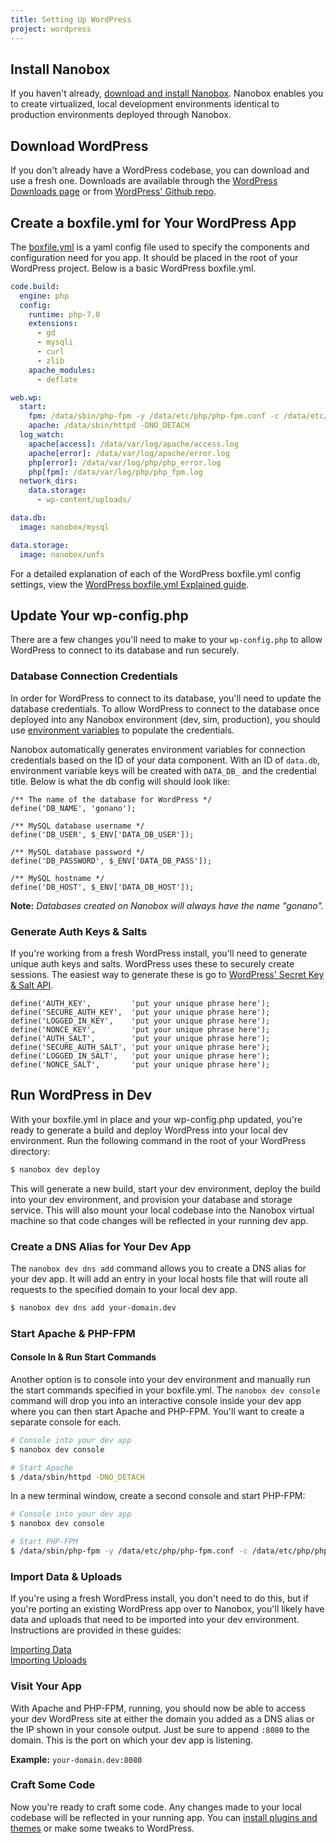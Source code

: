 ```yaml
---
title: Setting Up WordPress
project: wordpress
---
```


## Install Nanobox
If you haven't already, [download and install Nanobox](https://nanobox.io/download). Nanobox enables you to create virtualized, local development environments identical to production environments deployed through Nanobox.

## Download WordPress
If you don't already have a WordPress codebase, you can download and use a fresh one. Downloads are available through the [WordPress Downloads page](https://wordpress.org/download/) or from [WordPress' Github repo](https://github.com/wordpress/wordpress).

## Create a boxfile.yml for Your WordPress App
The [boxfile.yml](https://docs.nanobox.io/app-config/boxfile/) is a yaml config file used to specify the components and configuration need for you app. It should be placed in the root of your WordPress project. Below is a basic WordPress boxfile.yml.

```yaml
code.build:
  engine: php
  config:
    runtime: php-7.0
    extensions:
      - gd
      - mysqli
      - curl
      - zlib
    apache_modules:
      - deflate

web.wp:
  start:
    fpm: /data/sbin/php-fpm -y /data/etc/php/php-fpm.conf -c /data/etc/php/php.ini
    apache: /data/sbin/httpd -DNO_DETACH
  log_watch:
    apache[access]: /data/var/log/apache/access.log
    apache[error]: /data/var/log/apache/error.log
    php[error]: /data/var/log/php/php_error.log
    php[fpm]: /data/var/log/php/php_fpm.log
  network_dirs:
    data.storage:
      - wp-content/uploads/

data.db:
  image: nanobox/mysql

data.storage:
  image: nanobox/unfs
```

For a detailed explanation of each of the WordPress boxfile.yml config settings, view the [WordPress boxfile.yml Explained guide](advanced/boxfile-explained/).


## Update Your wp-config.php
There are a few changes you'll need to make to your `wp-config.php` to allow WordPress to connect to its database and run securely.

### Database Connection Credentials
In order for WordPress to connect to its database, you'll need to update the database credentials. To allow WordPress to connect to the database once deployed into any Nanobox environment (dev, sim, production), you should use [environment variables](https://docs.nanobox.io/app-config/environment-variables/) to populate the credentials.

Nanobox automatically generates environment variables for connection credentials based on the ID of your data component. With an ID of `data.db`, environment variable keys will be created with `DATA_DB_` and the credential title. Below is what the db config will should look like:

```php?start_inline=1
/** The name of the database for WordPress */
define('DB_NAME', 'gonano');

/** MySQL database username */
define('DB_USER', $_ENV['DATA_DB_USER']);

/** MySQL database password */
define('DB_PASSWORD', $_ENV['DATA_DB_PASS']);

/** MySQL hostname */
define('DB_HOST', $_ENV['DATA_DB_HOST']);
```

**Note:** *Databases created on Nanobox will always have the name "gonano".*

### Generate Auth Keys & Salts
If you're working from a fresh WordPress install, you'll need to generate unique auth keys and salts. WordPress uses these to securely create sessions. The easiest way to generate these is go to [WordPress' Secret Key & Salt API](https://api.wordpress.org/secret-key/1.1/salt/).

```php?start_inline=1
define('AUTH_KEY',         'put your unique phrase here');
define('SECURE_AUTH_KEY',  'put your unique phrase here');
define('LOGGED_IN_KEY',    'put your unique phrase here');
define('NONCE_KEY',        'put your unique phrase here');
define('AUTH_SALT',        'put your unique phrase here');
define('SECURE_AUTH_SALT', 'put your unique phrase here');
define('LOGGED_IN_SALT',   'put your unique phrase here');
define('NONCE_SALT',       'put your unique phrase here');
```

## Run WordPress in Dev
With your boxfile.yml in place and your wp-config.php updated, you're ready to generate a build and deploy WordPress into your local dev environment. Run the following command in the root of your WordPress directory:

```bash
$ nanobox dev deploy
```

This will generate a new build, start your dev environment, deploy the build into your dev environment, and provision your database and storage service. This will also mount your local codebase into the Nanobox virtual machine so that code changes will be reflected in your running dev app.

### Create a DNS Alias for Your Dev App
The `nanobox dev dns add` command allows you to create a DNS alias for your dev app. It will add an entry in your local hosts file that will route all requests to the specified domain to your local dev app.

```bash
$ nanobox dev dns add your-domain.dev
```

### Start Apache & PHP-FPM
<!-- When deploying into a dev environment, you'll need to manually start Apache and PHP-FPM before your app will be accessible. There's two possible ways to do this:

#### nanobox dev run
The `nanobox dev run` command will run all your web's [start commands specified in your boxfile.yml](./advanced/boxfile-explained/#start). Run the command from the root of your WordPress app:

```bash
$ nanobox dev run
``` -->

#### Console In & Run Start Commands
Another option is to console into your dev environment and manually run the start commands specified in your boxfile.yml. The `nanobox dev console` command will drop you into an interactive console inside your dev app where you can then start Apache and PHP-FPM. You'll want to create a separate console for each.

```bash
# Console into your dev app
$ nanobox dev console

# Start Apache
$ /data/sbin/httpd -DNO_DETACH
```

In a new terminal window, create a second console and start PHP-FPM:

```bash
# Console into your dev app
$ nanobox dev console

# Start PHP-FPM
$ /data/sbin/php-fpm -y /data/etc/php/php-fpm.conf -c /data/etc/php/php.ini
```

### Import Data & Uploads
If you're using a fresh WordPress install, you don't need to do this, but if you're porting an existing WordPress app over to Nanobox, you'll likely have data and uploads that need to be imported into your dev environment. Instructions are provided in these guides:

[Importing Data](data-managment/import/)  
[Importing Uploads](uploads-management/import/)

### Visit Your App
With Apache and PHP-FPM, running, you should now be able to access your dev WordPress site at either the domain you added as a DNS alias or the IP shown in your console output. Just be sure to append `:8080` to the domain. This is the port on which your dev app is listening.

**Example:** `your-domain.dev:8080`

### Craft Some Code
Now you're ready to craft some code. Any changes made to your local codebase will be reflected in your running app. You can [install plugins and themes](plugins-themes/) or make some tweaks to WordPress.
